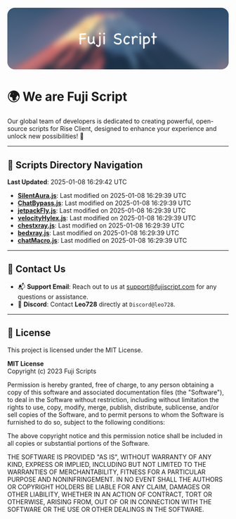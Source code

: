 ![Banner](.github/b.webp)

# 🌍 **We are Fuji Script**

Our global team of developers is dedicated to creating powerful, open-source scripts for Rise Client, designed to enhance your experience and unlock new possibilities! 🌟

---
<!-- SCRIPTS_NAVIGATION_START -->
## 📂 **Scripts Directory Navigation**

**Last Updated**: 2025-01-08 16:29:42 UTC

- **[SilentAura.js](scripts/SilentAura.js)**: Last modified on 2025-01-08 16:29:39 UTC
- **[ChatBypass.js](scripts/ChatBypass.js)**: Last modified on 2025-01-08 16:29:39 UTC
- **[jetpackFly.js](scripts/jetpackFly.js)**: Last modified on 2025-01-08 16:29:39 UTC
- **[velocityHylex.js](scripts/velocityHylex.js)**: Last modified on 2025-01-08 16:29:39 UTC
- **[chestxray.js](scripts/chestxray.js)**: Last modified on 2025-01-08 16:29:39 UTC
- **[bedxray.js](scripts/bedxray.js)**: Last modified on 2025-01-08 16:29:39 UTC
- **[chatMacro.js](scripts/chatMacro.js)**: Last modified on 2025-01-08 16:29:39 UTC

<!-- SCRIPTS_NAVIGATION_END -->

---

## 💬 **Contact Us**  
- 📬 **Support Email**: Reach out to us at [support@fujiscript.com](mailto:support@fujiscript.com) for any questions or assistance.  
- 💬 **Discord**: Contact **Leo728** directly at `Discord@leo728`.

---

## 📜 **License**

This project is licensed under the MIT License.  

**MIT License**  
Copyright (c) 2023 Fuji Scripts  

Permission is hereby granted, free of charge, to any person obtaining a copy of this software and associated documentation files (the "Software"), to deal in the Software without restriction, including without limitation the rights to use, copy, modify, merge, publish, distribute, sublicense, and/or sell copies of the Software, and to permit persons to whom the Software is furnished to do so, subject to the following conditions:  

The above copyright notice and this permission notice shall be included in all copies or substantial portions of the Software.  

THE SOFTWARE IS PROVIDED "AS IS", WITHOUT WARRANTY OF ANY KIND, EXPRESS OR IMPLIED, INCLUDING BUT NOT LIMITED TO THE WARRANTIES OF MERCHANTABILITY, FITNESS FOR A PARTICULAR PURPOSE AND NONINFRINGEMENT. IN NO EVENT SHALL THE AUTHORS OR COPYRIGHT HOLDERS BE LIABLE FOR ANY CLAIM, DAMAGES OR OTHER LIABILITY, WHETHER IN AN ACTION OF CONTRACT, TORT OR OTHERWISE, ARISING FROM, OUT OF OR IN CONNECTION WITH THE SOFTWARE OR THE USE OR OTHER DEALINGS IN THE SOFTWARE.  

